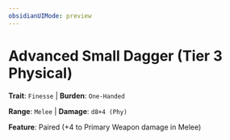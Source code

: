 ```yaml
---
obsidianUIMode: preview
---
```

# Advanced Small Dagger (Tier 3 Physical)

**Trait**: `Finesse` | **Burden**: `One-Handed`

**Range**: `Melee` | **Damage**: `d8+4 (Phy)`

**Feature**: Paired (+4 to Primary Weapon damage in Melee)
